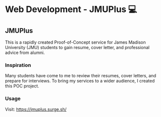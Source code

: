 # Web Development - JMUPlus 💻

## JMUPlus
This is a rapidly created Proof-of-Concept service for James Madison University (JMU) students to gain resume, cover letter, and professional advice from alumni.

### Inspiration
Many students have come to me to review their resumes, cover letters, and prepare for interviews. To bring my services to a wider audience, I created this POC project.

### Usage
Visit: https://jmuplus.surge.sh/